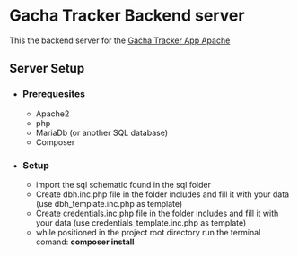# Gacha Tracker Backend server

This the backend server for the <a href="https://github.com/sesvete/gacha-tracker-apache" title="App link">Gacha Tracker App Apache</a>

## Server Setup
- ### Prerequesites
    - Apache2
    - php
    - MariaDb (or another SQL database)
    - Composer

- ### Setup
    - import the sql schematic found in the sql folder
    - Create dbh.inc.php file in the folder includes and fill it with your data (use dbh_template.inc.php as template)
    - Create credentials.inc.php file in the folder includes and fill it with your data (use credentials_template.inc.php as template)
    - while positioned in the project root directory run the terminal comand: <b>composer install<b>